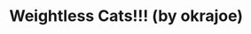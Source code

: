 <!--
id: 15732616020
link: http://tumblr.atmos.org/post/15732616020/weightless-cats-by-okrajoe
slug: weightless-cats-by-okrajoe
date: Thu Jan 12 2012 11:43:16 GMT-0800 (PST)
publish: 2012-01-012
tags: 
title: Weightless Cats!!! (by okrajoe)
-->


Weightless Cats!!! (by okrajoe)
===============================




